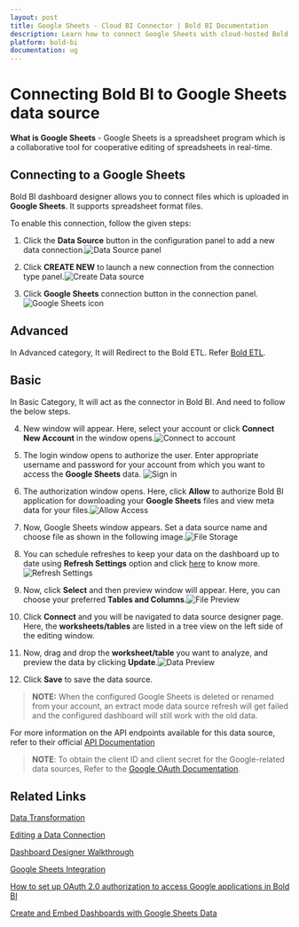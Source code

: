 ```yaml
---
layout: post
title: Google Sheets - Cloud BI Connector | Bold BI Documentation
description: Learn how to connect Google Sheets with cloud-hosted Bold BI and create data source for dashboard preparation.
platform: bold-bi
documentation: ug
---
```

   
# Connecting Bold BI to Google Sheets data source
**What is Google Sheets** - Google Sheets is a spreadsheet program which is a collaborative tool for cooperative editing of spreadsheets in real-time.

## Connecting to a Google Sheets
Bold BI dashboard designer allows you to connect files which is uploaded in **Google Sheets**. It supports spreadsheet format files.
   
To enable this connection, follow the given steps:

1. Click the **Data Source** button in the configuration panel to add a new data connection.![Data Source panel](/static/assets/working-with-datasource/data-connectors/images/GoogleSheets/datasource.png)
   
2. Click **CREATE NEW** to launch a new connection from the connection type panel.![Create Data source](/static/assets/working-with-datasource/data-connectors/images/GoogleSheets/createdatasource.png)

3. Click **Google Sheets** connection button in the connection panel.![Google Sheets icon](/static/assets/working-with-datasource/data-connectors/images/GoogleSheets/Sheetsicon.png)

## Advanced
In Advanced category, It will Redirect to the Bold ETL. Refer [Bold ETL](/managing-resources/manage-data-sources/#advanced-category).

## Basic
In Basic Category, It will act as the connector in Bold BI. And need to follow the below steps.

4. New window will appear. Here, select your account or click **Connect New Account** in the window opens.![Connect to account](/static/assets/working-with-datasource/data-connectors/images/GoogleSheets/createaccount_googleSheets.png)
   
5. The login window opens to authorize the user. Enter appropriate username and password for your account from which you want to access the **Google Sheets** data.
![Sign in](/static/assets/working-with-datasource/data-connectors/images/GoogleSheets/sign_in.png)

6. The authorization window opens. Here, click **Allow** to authorize Bold BI application for downloading your **Google Sheets** files and view meta data for your files.![Allow Access](/static/assets/working-with-datasource/data-connectors/images/GoogleSheets/allow_access.png)

7. Now, Google Sheets window appears. Set a data source name and choose file as shown in the following image.![File Storage](/static/assets/working-with-datasource/data-connectors/images/GoogleSheets/file_storage.png)

8. You can schedule refreshes to keep your data on the dashboard up to date using **Refresh Settings** option and click [here](/working-with-data-sources/data-connectors/excel/#refreshing-cloud-excel-data-source) to know more.![Refresh Settings](/static/assets/working-with-datasource/data-connectors/images/GoogleSheets/refresh_settings.png)

9. Now, click **Select** and then preview window will appear. Here, you can choose your preferred **Tables and Columns**.![File Preview](/static/assets/working-with-datasource/data-connectors/images/GoogleSheets/file_preview.png)

10. Click **Connect** and you will be navigated to data source designer page. Here, the **worksheets/tables** are listed in a tree view on the left side of the editing window.

11. Now, drag and drop the **worksheet/table** you want to analyze, and preview the data by clicking **Update**.![Data Preview](/static/assets/working-with-datasource/data-connectors/images/GoogleSheets/data_preview.png)

12. Click **Save** to save the data source.

> **NOTE:** When the configured Google Sheets is deleted or renamed from your account, an extract mode data source refresh will get failed and the configured dashboard will still work with the old data.

For more information on the API endpoints available for this data source, refer to their official [API Documentation](https://developers.google.com/identity/protocols/OAuth2)

>**NOTE**: To obtain the client ID and client secret for the Google-related data sources, Refer to the [Google OAuth Documentation](/working-with-data-sources/data-connectors/gmail/#how-to-obtain-the-google-client-id-and-client-secret). 


## Related Links

[Data Transformation](/working-with-data-sources/data-modeling/joining-table/)

[Editing a Data Connection](/working-with-data-sources/editing-a-data-connection/)   

[Dashboard Designer Walkthrough](/getting-started/creating-dashboard/)

[Google Sheets Integration](https://www.boldbi.com/integrations/google-sheets?utm_source=syncfusion&utm_medium=documentation&utm_campaign=boldbigoolglesheetsintegration)

[How to set up OAuth 2.0 authorization to access Google applications in Bold BI](https://www.boldbi.com/kb/security/how-to-set-up-oauth2-authorization-to-access-google-applications)

[Create and Embed Dashboards with Google Sheets Data](https://www.boldbi.com/blog/create-and-embed-dashboard-with-google-sheets-data)
